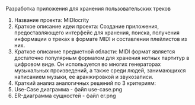 Разработка приложения для хранения пользовательских треков

1. Название проекта: MIDIocrity
2. Краткое описание идеи проекта: Создание приложения, предоставляющего интерфейс для хранения, поиска, получения информации о  треках в формате MIDI и составлении плейлистов из них. 
3. Краткое описание предметной области: MIDI формат является достаточно популярным форматом для хранения нотных партитур в цифровом виде. Он используется во многих генераторах музыкальных произведений, а также среди людей, занимающихся написанием музыки, ее аранжировкой и звукозаписи.
4. Краткий анализ аналогичных решений по 3 критериям:
5. Use-Case диаграмма - файл use-case.png
6. ER-диаграмма сущностей - файл er.png

